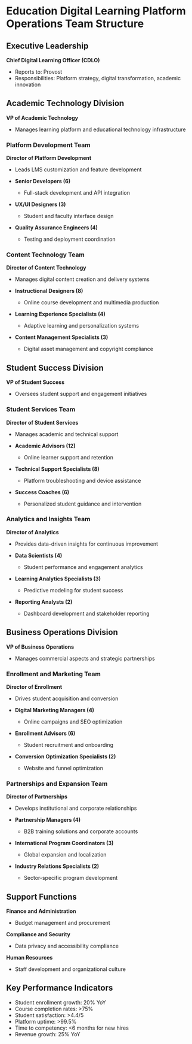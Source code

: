 # Education Digital Learning Platform Operations Team Structure

## Executive Leadership
**Chief Digital Learning Officer (CDLO)**  
- Reports to: Provost  
- Responsibilities: Platform strategy, digital transformation, academic innovation  

## Academic Technology Division
**VP of Academic Technology**  
- Manages learning platform and educational technology infrastructure  

### Platform Development Team
**Director of Platform Development**  
- Leads LMS customization and feature development  

- **Senior Developers (6)**  
  - Full-stack development and API integration  
- **UX/UI Designers (3)**  
  - Student and faculty interface design  
- **Quality Assurance Engineers (4)**  
  - Testing and deployment coordination  

### Content Technology Team
**Director of Content Technology**  
- Manages digital content creation and delivery systems  

- **Instructional Designers (8)**  
  - Online course development and multimedia production  
- **Learning Experience Specialists (4)**  
  - Adaptive learning and personalization systems  
- **Content Management Specialists (3)**  
  - Digital asset management and copyright compliance  

## Student Success Division
**VP of Student Success**  
- Oversees student support and engagement initiatives  

### Student Services Team
**Director of Student Services**  
- Manages academic and technical support  

- **Academic Advisors (12)**  
  - Online learner support and retention  
- **Technical Support Specialists (8)**  
  - Platform troubleshooting and device assistance  
- **Success Coaches (6)**  
  - Personalized student guidance and intervention  

### Analytics and Insights Team
**Director of Analytics**  
- Provides data-driven insights for continuous improvement  

- **Data Scientists (4)**  
  - Student performance and engagement analytics  
- **Learning Analytics Specialists (3)**  
  - Predictive modeling for student success  
- **Reporting Analysts (2)**  
  - Dashboard development and stakeholder reporting  

## Business Operations Division
**VP of Business Operations**  
- Manages commercial aspects and strategic partnerships  

### Enrollment and Marketing Team
**Director of Enrollment**  
- Drives student acquisition and conversion  

- **Digital Marketing Managers (4)**  
  - Online campaigns and SEO optimization  
- **Enrollment Advisors (6)**  
  - Student recruitment and onboarding  
- **Conversion Optimization Specialists (2)**  
  - Website and funnel optimization  

### Partnerships and Expansion Team
**Director of Partnerships**  
- Develops institutional and corporate relationships  

- **Partnership Managers (4)**  
  - B2B training solutions and corporate accounts  
- **International Program Coordinators (3)**  
  - Global expansion and localization  
- **Industry Relations Specialists (2)**  
  - Sector-specific program development  

## Support Functions
**Finance and Administration**  
- Budget management and procurement  

**Compliance and Security**  
- Data privacy and accessibility compliance  

**Human Resources**  
- Staff development and organizational culture  

## Key Performance Indicators
- Student enrollment growth: 20% YoY  
- Course completion rates: >75%  
- Student satisfaction: >4.4/5  
- Platform uptime: >99.5%  
- Time to competency: <6 months for new hires  
- Revenue growth: 25% YoY
